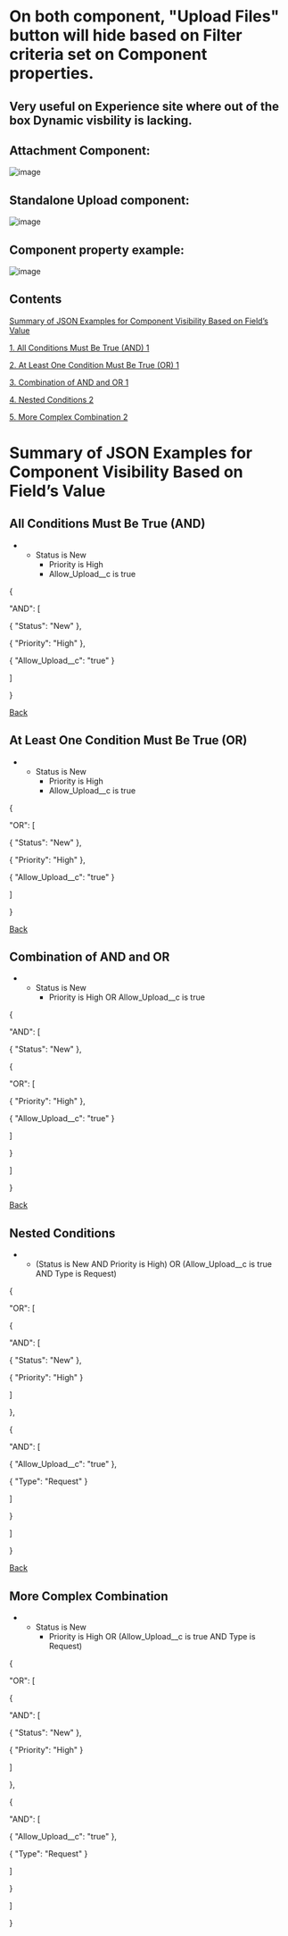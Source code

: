 # On both component, "Upload Files" button will hide based on Filter criteria set on Component properties.
## Very useful on Experience site where out of the box Dynamic visbility is lacking.


## Attachment Component:

![image](https://github.com/user-attachments/assets/e04d9950-cc6e-4316-935a-5d6b6f89a752)


## Standalone Upload component:


![image](https://github.com/user-attachments/assets/6f552b13-c69c-4b4c-8a86-7f1b2d975bea)


## Component property example:


![image](https://github.com/user-attachments/assets/2a276514-392f-429c-8ad1-699a195f1262)



## Contents

[Summary of JSON Examples for Component Visibility Based on Field’s Value](#summary-of-json-examples-for-component-visibility-based-on-fields-value)

[1\. All Conditions Must Be True (AND) 1](#all-conditions-must-be-true-and)

[2\. At Least One Condition Must Be True (OR) 1](#at-least-one-condition-must-be-true-or)

[3\. Combination of AND and OR 1](#combination-of-and-and-or)

[4\. Nested Conditions 2](#nested-conditions)

[5\. More Complex Combination 2](#more-complex-combination)

# Summary of JSON Examples for Component Visibility Based on Field’s Value

## All Conditions Must Be True (AND)

- - Status is New
    - Priority is High
    - Allow_Upload_\_c is true

{

"AND": \[

{ "Status": "New" },

{ "Priority": "High" },

{ "Allow_Upload_\_c": "true" }

\]

}

[Back](#Contents)

## At Least One Condition Must Be True (OR)

- - Status is New
    - Priority is High
    - Allow_Upload_\_c is true

{

"OR": \[

{ "Status": "New" },

{ "Priority": "High" },

{ "Allow_Upload_\_c": "true" }

\]

}


[Back](#Contents)

## Combination of AND and OR

- - Status is New
    - Priority is High OR Allow_Upload_\_c is true

{

"AND": \[

{ "Status": "New" },

{

"OR": \[

{ "Priority": "High" },

{ "Allow_Upload_\_c": "true" }

\]

}

\]

}

[Back](#Contents)

## Nested Conditions

- - (Status is New AND Priority is High) OR (Allow_Upload_\_c is true AND Type is Request)

{

"OR": \[

{

"AND": \[

{ "Status": "New" },

{ "Priority": "High" }

\]

},

{

"AND": \[

{ "Allow_Upload_\_c": "true" },

{ "Type": "Request" }

\]

}

\]

}

[Back](#Contents)

## More Complex Combination

- - Status is New
    - Priority is High OR (Allow_Upload_\_c is true AND Type is Request)

{

"OR": \[

{

"AND": \[

{ "Status": "New" },

{ "Priority": "High" }

\]

},

{

"AND": \[

{ "Allow_Upload_\_c": "true" },

{ "Type": "Request" }

\]

}

\]

}
